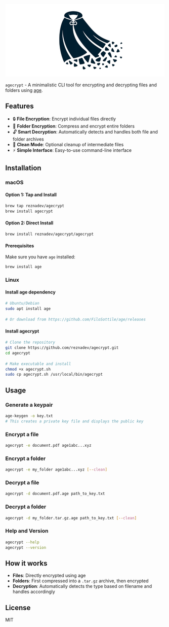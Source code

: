 ![alt text](age_image.png)

`agecrypt` - A minimalistic CLI tool for encrypting and decrypting files and folders using [age](https://age-encryption.org/).

## Features

- 🔒 **File Encryption**: Encrypt individual files directly
- 📁 **Folder Encryption**: Compress and encrypt entire folders
- 🔓 **Smart Decryption**: Automatically detects and handles both file and folder archives
- 🧹 **Clean Mode**: Optional cleanup of intermediate files
- ⚡ **Simple Interface**: Easy-to-use command-line interface

## Installation

### macOS

#### Option 1: Tap and Install

```bash
brew tap reznadev/agecrypt
brew install agecrypt
```

#### Option 2: Direct Install

```bash
brew install reznadev/agecrypt/agecrypt
```

#### Prerequisites

Make sure you have `age` installed:

```bash
brew install age
```

### Linux

#### Install age dependency

```bash
# Ubuntu/Debian
sudo apt install age

# Or download from https://github.com/FiloSottile/age/releases
```

#### Install agecrypt

```bash
# Clone the repository
git clone https://github.com/reznadev/agecrypt.git
cd agecrypt

# Make executable and install
chmod +x agecrypt.sh
sudo cp agecrypt.sh /usr/local/bin/agecrypt
```

## Usage

### Generate a keypair

```bash
age-keygen -o key.txt
# This creates a private key file and displays the public key
```

### Encrypt a file

```bash
agecrypt -e document.pdf age1abc...xyz
```

### Encrypt a folder

```bash
agecrypt -e my_folder age1abc...xyz [--clean]
```

### Decrypt a file

```bash
agecrypt -d document.pdf.age path_to_key.txt
```

### Decrypt a folder

```bash
agecrypt -d my_folder.tar.gz.age path_to_key.txt [--clean]
```

### Help and Version

```bash
agecrypt --help
agecrypt --version
```

## How it works

- **Files**: Directly encrypted using age
- **Folders**: First compressed into a `.tar.gz` archive, then encrypted
- **Decryption**: Automatically detects the type based on filename and handles accordingly

## License

MIT
